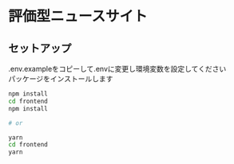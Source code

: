# 評価型ニュースサイト

## セットアップ

.env.exampleをコピーして.envに変更し環境変数を設定してください  
パッケージをインストールします  

```sh
npm install
cd frontend
npm install

# or

yarn
cd frontend
yarn
```
